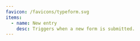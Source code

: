 ```yaml
---
favicon: /favicons/typeform.svg
items:
  - name: New entry
    desc: Triggers when a new form is submitted.
---
```


<script setup>
  import CustomListing from '../../components/CustomListing.vue'
</script>

<CustomListing />
